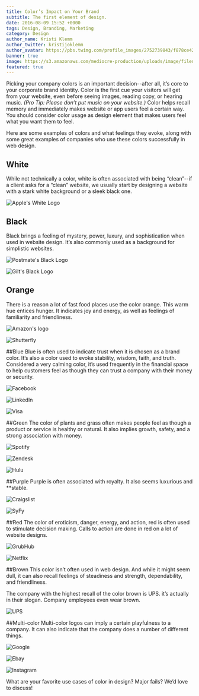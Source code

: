 ```yaml
---
title: Color’s Impact on Your Brand
subtitle: The first element of design.
date: 2016-08-09 15:52 +0000
tags: Design, Branding, Marketing
category: Design
author_name: Kristi Klemm
author_twitter: kristijoklemm
author_avatar: https://pbs.twimg.com/profile_images/2752739843/f878ce42bbeb25aec4c29e24240ae98d.png
banner: true
image: https://s3.amazonaws.com/mediocre-production/uploads/image/filename/145/ian-schneider-59335.jpg
featured: true
---
```


Picking your company colors is an important decision--after all, it’s core to your corporate brand identity. Color is the first cue your visitors will get from your website, even before seeing images, reading copy, or hearing music. _(Pro Tip: Please don’t put music on your website.)_ Color helps recall memory and immediately makes website or app users feel a certain way. You should consider color usage as design element that makes users feel what you want them to feel. 

Here are some examples of colors and what feelings they evoke, along with some great examples of companies who use these colors successfully in web design.


## White
While not technically a color, white is often associated with being “clean”--if a client asks for a “clean” website, we usually start by designing a website with a stark white background or a sleek black one.

![Apple's White Logo](https://images-na.ssl-images-amazon.com/images/I/21upJE9hHjL.jpg)

## Black
Black brings a feeling of mystery, power, luxury, and sophistication when used in website design. It’s also commonly used as a background for simplistic websites. 

![Postmate's Black Logo](http://r2.foodlogistics.com/files/base/FL/image/2015/04/16x9/300x300/Postmates_Logo_Black_500x500.553e283cf409f.jpg)

![Gilt's Black Logo](http://www.featuredcustomers.com/media/Company.logo/original_GILT_transparent.png)


## Orange
There is a reason a lot of fast food places use the color orange. This warm hue entices hunger. It indicates joy and energy, as well as feelings of familiarity and friendliness.

![Amazon's logo](http://img.pandawhale.com/aIsLWv-amazon-logo-black-white-orange-jsZn.jpeg)

![Shutterfly](http://www.fashinvest.com/wp-content/uploads/2013/08/Shutterfly-logo.jpg)

##Blue
Blue is often used to indicate trust when it is chosen as a brand color. It’s also a color used to evoke stability, wisdom, faith, and truth. Considered a very calming color, it’s used frequently in the financial space to help customers feel as though they can trust a company with their money or security.

![Facebook](https://www.wired.com/wp-content/uploads/2015/07/facebook_2015_logo-582x202.jpg)

![LinkedIn](https://content.linkedin.com/content/dam/brand/site/img/logo/logo-r.png)

![Visa](https://usa.visa.com/content/dam/VCOM/Brand/logo-footer.png)

##Green
The color of plants and grass often makes people feel as though a product or service is healthy or natural. It also implies growth, safety, and a strong association with money.

![Spotify](http://www.v3.co.uk/IMG/988/336988/new-spotify-logo-370x229.jpeg)

![Zendesk](https://www.nchannel.com/wp-content/uploads/2014/09/zendesk-logo-magento-extension.png)

![Hulu](https://lh3.googleusercontent.com/uiVGLDcDficoHvfAecIBZ_v7bxrrG6y52_BOST6w_4NrKm5zStBScdHhxZHmdyF2y9tt=w300)

##Purple
Purple is often associated with royalty. It also seems luxurious and **stable.

![Craigslist](http://img.opposingviews.com/sites/default/files/featured_image/piece/15/01/craigslistlogo_featured.jpg)

![SyFy](http://cdn.bleedingcool.net/wp-content/uploads/2014/09/syfy-logo-484_0.jpg)

##Red
The color of eroticism, danger, energy, and action, red is often used to stimulate decision making. Calls to action are done in red on a lot of website designs.

![GrubHub](https://research.chicagobooth.edu/~/media/3FD399676BC243D79094B8101BD0F683.jpg)

![Netflix](http://www.davemanuel.com/images/netflix_logo_on_white.jpg)

##Brown
This color isn’t often used in web design. And while it might seem dull, it can also recall feelings of steadiness and strength, dependability, and friendliness.

The company with the highest recall of the color brown is UPS. it’s actually in their slogan. Company employees even wear brown.

![UPS](https://www.seeklogo.net/wp-content/uploads/2015/09/new-ups-logo-vector-download.jpg)

##Multi-color
Multi-color logos can imply a certain playfulness to a company. It can also indicate that the company does a number of different things.

![Google](http://pixelhouse.bg/wp-content/uploads/2015/09/google-nuevo-logo-septiembre-2015-319x247.png)

![Ebay](http://www.adweek.com/files/ebay-logo-new.jpg)

![Instagram](http://www.logotypes101.com/logos/752/46CB6EFDF45D02DF8C1AE688B5806F85/2016_instagram_logo.png)

What are your favorite use cases of color in design? Major fails? We’d love to discuss!
